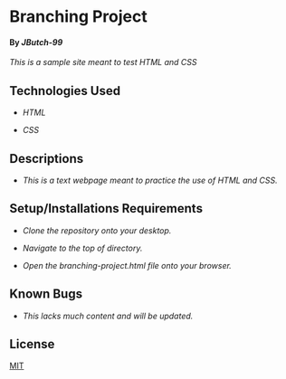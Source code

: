 # Branching Project

#### By _JButch-99_

_This is a sample site meant to test HTML and CSS_

## Technologies Used

* _HTML_

* _CSS_

## Descriptions 

* _This is a text webpage meant to practice the use of HTML and CSS._

## Setup/Installations Requirements

* _Clone the repository onto your desktop._

* _Navigate to the top of directory._

* _Open the branching-project.html file onto your browser._

## Known Bugs

* _This lacks much content and will be updated._

## License

[MIT](https://opensource.org/license/MIT)